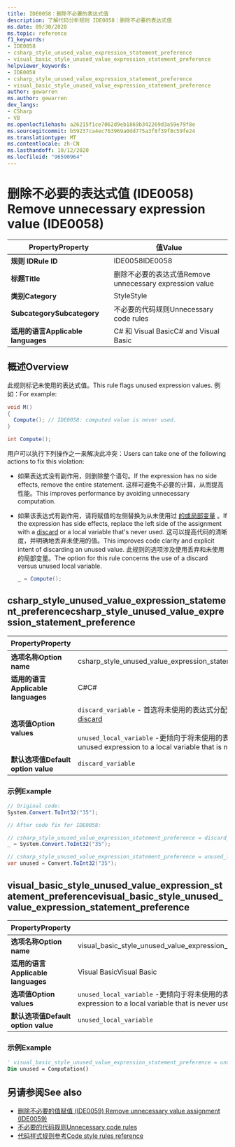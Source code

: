 ```yaml
---
title: IDE0058：删除不必要的表达式值
description: 了解代码分析规则 IDE0058：删除不必要的表达式值
ms.date: 09/30/2020
ms.topic: reference
f1_keywords:
- IDE0058
- csharp_style_unused_value_expression_statement_preference
- visual_basic_style_unused_value_expression_statement_preference
helpviewer_keywords:
- IDE0058
- csharp_style_unused_value_expression_statement_preference
- visual_basic_style_unused_value_expression_statement_preference
author: gewarren
ms.author: gewarren
dev_langs:
- CSharp
- VB
ms.openlocfilehash: a26215f1ce7062d9eb1869b342269d3a59e79f8e
ms.sourcegitcommit: b59237ca4ec763969a0dd775a3f8f39f8c59fe24
ms.translationtype: MT
ms.contentlocale: zh-CN
ms.lasthandoff: 10/12/2020
ms.locfileid: "96590964"
---
```

# <a name="remove-unnecessary-expression-value-ide0058"></a><span data-ttu-id="cdd3e-103">删除不必要的表达式值 (IDE0058) </span><span class="sxs-lookup"><span data-stu-id="cdd3e-103">Remove unnecessary expression value (IDE0058)</span></span>

|<span data-ttu-id="cdd3e-104">Property</span><span class="sxs-lookup"><span data-stu-id="cdd3e-104">Property</span></span>|<span data-ttu-id="cdd3e-105">值</span><span class="sxs-lookup"><span data-stu-id="cdd3e-105">Value</span></span>|
|-|-|
| <span data-ttu-id="cdd3e-106">**规则 ID**</span><span class="sxs-lookup"><span data-stu-id="cdd3e-106">**Rule ID**</span></span> | <span data-ttu-id="cdd3e-107">IDE0058</span><span class="sxs-lookup"><span data-stu-id="cdd3e-107">IDE0058</span></span> |
| <span data-ttu-id="cdd3e-108">**标题**</span><span class="sxs-lookup"><span data-stu-id="cdd3e-108">**Title**</span></span> | <span data-ttu-id="cdd3e-109">删除不必要的表达式值</span><span class="sxs-lookup"><span data-stu-id="cdd3e-109">Remove unnecessary expression value</span></span> |
| <span data-ttu-id="cdd3e-110">**类别**</span><span class="sxs-lookup"><span data-stu-id="cdd3e-110">**Category**</span></span> | <span data-ttu-id="cdd3e-111">Style</span><span class="sxs-lookup"><span data-stu-id="cdd3e-111">Style</span></span> |
| <span data-ttu-id="cdd3e-112">**Subcategory**</span><span class="sxs-lookup"><span data-stu-id="cdd3e-112">**Subcategory**</span></span> | <span data-ttu-id="cdd3e-113">不必要的代码规则</span><span class="sxs-lookup"><span data-stu-id="cdd3e-113">Unnecessary code rules</span></span> |
| <span data-ttu-id="cdd3e-114">**适用的语言**</span><span class="sxs-lookup"><span data-stu-id="cdd3e-114">**Applicable languages**</span></span> | <span data-ttu-id="cdd3e-115">C# 和 Visual Basic</span><span class="sxs-lookup"><span data-stu-id="cdd3e-115">C# and Visual Basic</span></span> |

## <a name="overview"></a><span data-ttu-id="cdd3e-116">概述</span><span class="sxs-lookup"><span data-stu-id="cdd3e-116">Overview</span></span>

<span data-ttu-id="cdd3e-117">此规则标记未使用的表达式值。</span><span class="sxs-lookup"><span data-stu-id="cdd3e-117">This rule flags unused expression values.</span></span> <span data-ttu-id="cdd3e-118">例如：</span><span class="sxs-lookup"><span data-stu-id="cdd3e-118">For example:</span></span>

```csharp
void M()
{
  Compute(); // IDE0058: computed value is never used.
}

int Compute();
```

<span data-ttu-id="cdd3e-119">用户可以执行下列操作之一来解决此冲突：</span><span class="sxs-lookup"><span data-stu-id="cdd3e-119">Users can take one of the following actions to fix this violation:</span></span>

- <span data-ttu-id="cdd3e-120">如果表达式没有副作用，则删除整个语句。</span><span class="sxs-lookup"><span data-stu-id="cdd3e-120">If the expression has no side effects, remove the entire statement.</span></span> <span data-ttu-id="cdd3e-121">这样可避免不必要的计算，从而提高性能。</span><span class="sxs-lookup"><span data-stu-id="cdd3e-121">This improves performance by avoiding unnecessary computation.</span></span>

- <span data-ttu-id="cdd3e-122">如果该表达式有副作用，请将赋值的左侧替换为从未使用过 [的或局部变量](../../../csharp/discards.md) 。</span><span class="sxs-lookup"><span data-stu-id="cdd3e-122">If the expression has side effects, replace the left side of the assignment with a [discard](../../../csharp/discards.md) or a local variable that's never used.</span></span> <span data-ttu-id="cdd3e-123">这可以提高代码的清晰度，并明确地丢弃未使用的值。</span><span class="sxs-lookup"><span data-stu-id="cdd3e-123">This improves code clarity and explicit intent of discarding an unused value.</span></span> <span data-ttu-id="cdd3e-124">此规则的选项涉及使用丢弃和未使用的局部变量。</span><span class="sxs-lookup"><span data-stu-id="cdd3e-124">The option for this rule concerns the use of a discard versus unused local variable.</span></span>

  ```csharp
  _ = Compute();
  ```

## <a name="csharp_style_unused_value_expression_statement_preference"></a><span data-ttu-id="cdd3e-125">csharp_style_unused_value_expression_statement_preference</span><span class="sxs-lookup"><span data-stu-id="cdd3e-125">csharp_style_unused_value_expression_statement_preference</span></span>

|<span data-ttu-id="cdd3e-126">Property</span><span class="sxs-lookup"><span data-stu-id="cdd3e-126">Property</span></span>|<span data-ttu-id="cdd3e-127">值</span><span class="sxs-lookup"><span data-stu-id="cdd3e-127">Value</span></span>|
|-|-|
| <span data-ttu-id="cdd3e-128">**选项名称**</span><span class="sxs-lookup"><span data-stu-id="cdd3e-128">**Option name**</span></span> | <span data-ttu-id="cdd3e-129">csharp_style_unused_value_expression_statement_preference</span><span class="sxs-lookup"><span data-stu-id="cdd3e-129">csharp_style_unused_value_expression_statement_preference</span></span>
| <span data-ttu-id="cdd3e-130">**适用的语言**</span><span class="sxs-lookup"><span data-stu-id="cdd3e-130">**Applicable languages**</span></span> | <span data-ttu-id="cdd3e-131">C#</span><span class="sxs-lookup"><span data-stu-id="cdd3e-131">C#</span></span> |
| <span data-ttu-id="cdd3e-132">**选项值**</span><span class="sxs-lookup"><span data-stu-id="cdd3e-132">**Option values**</span></span> | <span data-ttu-id="cdd3e-133">`discard_variable` - 首选将未使用的表达式分配给 [discard](../../../csharp/discards.md)</span><span class="sxs-lookup"><span data-stu-id="cdd3e-133">`discard_variable` - Prefer to assign an unused expression to a [discard](../../../csharp/discards.md)</span></span> <br /><br /><span data-ttu-id="cdd3e-134">`unused_local_variable` -更倾向于将未使用的表达式分配给从未使用的局部变量</span><span class="sxs-lookup"><span data-stu-id="cdd3e-134">`unused_local_variable` - Prefer to assign an unused expression to a local variable that is never used</span></span> |
| <span data-ttu-id="cdd3e-135">**默认选项值**</span><span class="sxs-lookup"><span data-stu-id="cdd3e-135">**Default option value**</span></span> | `discard_variable` |

### <a name="example"></a><span data-ttu-id="cdd3e-136">示例</span><span class="sxs-lookup"><span data-stu-id="cdd3e-136">Example</span></span>

```csharp
// Original code:
System.Convert.ToInt32("35");

// After code fix for IDE0058:

// csharp_style_unused_value_expression_statement_preference = discard_variable
_ = System.Convert.ToInt32("35");

// csharp_style_unused_value_expression_statement_preference = unused_local_variable
var unused = Convert.ToInt32("35");
```

## <a name="visual_basic_style_unused_value_expression_statement_preference"></a><span data-ttu-id="cdd3e-137">visual_basic_style_unused_value_expression_statement_preference</span><span class="sxs-lookup"><span data-stu-id="cdd3e-137">visual_basic_style_unused_value_expression_statement_preference</span></span>

|<span data-ttu-id="cdd3e-138">Property</span><span class="sxs-lookup"><span data-stu-id="cdd3e-138">Property</span></span>|<span data-ttu-id="cdd3e-139">值</span><span class="sxs-lookup"><span data-stu-id="cdd3e-139">Value</span></span>|
|-|-|
| <span data-ttu-id="cdd3e-140">**选项名称**</span><span class="sxs-lookup"><span data-stu-id="cdd3e-140">**Option name**</span></span> | <span data-ttu-id="cdd3e-141">visual_basic_style_unused_value_expression_statement_preference</span><span class="sxs-lookup"><span data-stu-id="cdd3e-141">visual_basic_style_unused_value_expression_statement_preference</span></span>
| <span data-ttu-id="cdd3e-142">**适用的语言**</span><span class="sxs-lookup"><span data-stu-id="cdd3e-142">**Applicable languages**</span></span> | <span data-ttu-id="cdd3e-143">Visual Basic</span><span class="sxs-lookup"><span data-stu-id="cdd3e-143">Visual Basic</span></span> |
| <span data-ttu-id="cdd3e-144">**选项值**</span><span class="sxs-lookup"><span data-stu-id="cdd3e-144">**Option values**</span></span> | <span data-ttu-id="cdd3e-145">`unused_local_variable` -更倾向于将未使用的表达式分配给从未使用的局部变量</span><span class="sxs-lookup"><span data-stu-id="cdd3e-145">`unused_local_variable` - Prefer to assign an unused expression to a local variable that is never used</span></span> |
| <span data-ttu-id="cdd3e-146">**默认选项值**</span><span class="sxs-lookup"><span data-stu-id="cdd3e-146">**Default option value**</span></span> | `unused_local_variable` |

### <a name="example"></a><span data-ttu-id="cdd3e-147">示例</span><span class="sxs-lookup"><span data-stu-id="cdd3e-147">Example</span></span>

```vb
' visual_basic_style_unused_value_expression_statement_preference = unused_local_variable
Dim unused = Computation()
```

## <a name="see-also"></a><span data-ttu-id="cdd3e-148">另请参阅</span><span class="sxs-lookup"><span data-stu-id="cdd3e-148">See also</span></span>

- [<span data-ttu-id="cdd3e-149">删除不必要的值赋值 (IDE0059) </span><span class="sxs-lookup"><span data-stu-id="cdd3e-149">Remove unnecessary value assignment (IDE0059)</span></span>](ide0059.md)
- [<span data-ttu-id="cdd3e-150">不必要的代码规则</span><span class="sxs-lookup"><span data-stu-id="cdd3e-150">Unnecessary code rules</span></span>](unnecessary-code-rules.md)
- [<span data-ttu-id="cdd3e-151">代码样式规则参考</span><span class="sxs-lookup"><span data-stu-id="cdd3e-151">Code style rules reference</span></span>](index.md)
